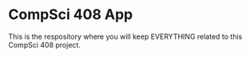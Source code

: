 # CompSci 408 App

This is the respository where you will keep EVERYTHING related to this CompSci 408 project.
